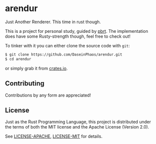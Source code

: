 # arendur

Just Another Renderer. This time in rust though.

This is a project for personal study, guided by [pbrt](http://www.pbrt.org/). The implementation does have some Rusty-strength though, feel free to check out!

To tinker with it you can either clone the source code with `git`:

   ```sh
   $ git clone https://github.com/DaseinPhaos/arendur.git
   $ cd arendur
   ```

or simply grab it from [crates.io](https:://crates.io).

## Contributing

Contributions by any form are appreciated!

## License

Just as the Rust Programming Language, this project is distributed under the terms of both the MIT license and the Apache License (Version 2.0).

See [LICENSE-APACHE](LICENSE-APACHE), [LICENSE-MIT](LICENSE-MIT) for details.
